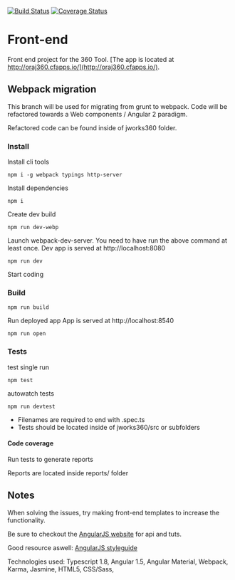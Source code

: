 [![Build Status](https://travis-ci.org/oraj-360/front-end.svg?branch=new-build-webpack)](https://travis-ci.org/oraj-360/front-end)
[![Coverage Status](https://coveralls.io/repos/github/oraj-360/front-end/badge.svg?branch=new-build-webpack)](https://coveralls.io/github/oraj-360/front-end?branch=new-build-webpack)

# Front-end
Front end project for the 360 Tool.
[The app is located at http://oraj360.cfapps.io/](http://oraj360.cfapps.io/).

## Webpack migration

This branch will be used for migrating from grunt to webpack. 
Code will be refactored towards a Web components / Angular 2 paradigm.

Refactored code can be found inside of jworks360 folder.

### Install

Install cli tools
```
npm i -g webpack typings http-server
```
  
Install dependencies
```
npm i
```
  
Create dev build
```
npm run dev-webp
```

Launch webpack-dev-server. 
You need to have run the above command at least once.
Dev app is served at http://localhost:8080
```
npm run dev
```

Start coding

### Build

```
npm run build
```

Run deployed app
App is served at http://localhost:8540
```
npm run open
```

### Tests

test single run
```
npm test
```

autowatch tests
```
npm run devtest
```

- Filenames are required to end with .spec.ts
- Tests should be located inside of jworks360/src or subfolders

#### Code coverage

Run tests to generate reports

Reports are located inside reports/ folder


## Notes

<p>When solving the issues, try making front-end templates to increase the functionality. </p>
<p>Be sure to checkout the <a href="https://angularjs.org/">AngularJS website</a> for api and tuts. </p>
<p>Good resource aswell: <a href="https://github.com/johnpapa/angular-styleguide"> AngularJS styleguide</a></p>
<p>Technologies used: Typescript 1.8, Angular 1.5, Angular Material, Webpack, Karma, Jasmine, HTML5, CSS/Sass, </p>
